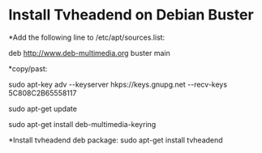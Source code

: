 # Install Tvheadend on Debian Buster

*Add the following line to /etc/apt/sources.list:

deb http://www.deb-multimedia.org buster main

*copy/past:

sudo apt-key adv --keyserver hkps://keys.gnupg.net --recv-keys 5C808C2B65558117

sudo apt-get update

sudo apt-get install deb-multimedia-keyring

*Install tvheadend deb package:
 sudo apt-get install tvheadend

